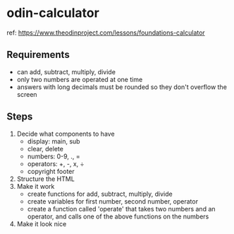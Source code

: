 # odin-calculator
ref: https://www.theodinproject.com/lessons/foundations-calculator
## Requirements
- can add, subtract, multiply, divide
- only two numbers are operated at one time
- answers with long decimals must be rounded so they don't overflow the screen 
## Steps
1. Decide what components to have
    - display: main, sub
    - clear, delete 
    - numbers: 0-9, ., =
    - operators: +, -, x, ÷
    - copyright footer
2. Structure the HTML 
3. Make it work
    - create functions for add, subtract, multiply, divide
    - create variables for first number, second number, operator
    - create a function called 'operate' that takes two numbers and an operator, and calls one of the above functions on the numbers 
4. Make it look nice